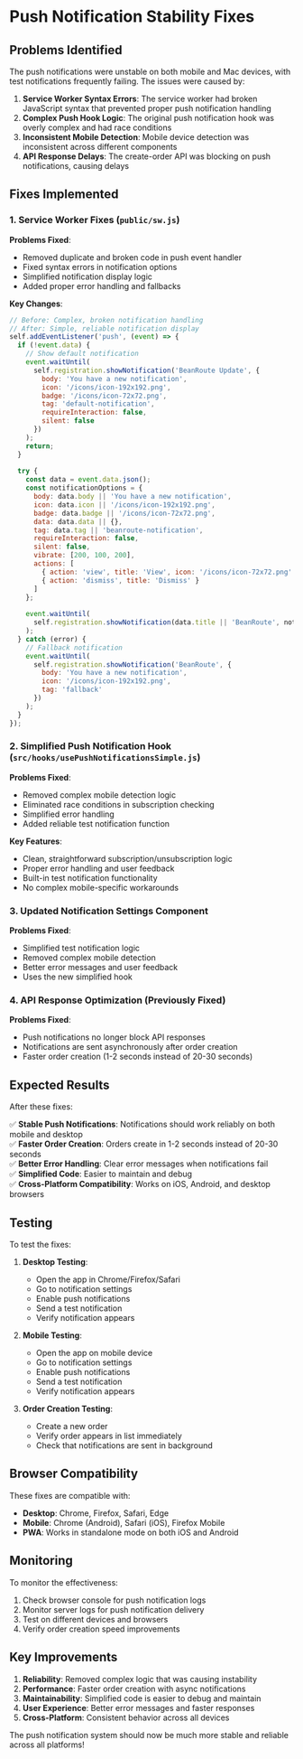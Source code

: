 # Push Notification Stability Fixes

## Problems Identified

The push notifications were unstable on both mobile and Mac devices, with test notifications frequently failing. The issues were caused by:

1. **Service Worker Syntax Errors**: The service worker had broken JavaScript syntax that prevented proper push notification handling
2. **Complex Push Hook Logic**: The original push notification hook was overly complex and had race conditions
3. **Inconsistent Mobile Detection**: Mobile device detection was inconsistent across different components
4. **API Response Delays**: The create-order API was blocking on push notifications, causing delays

## Fixes Implemented

### 1. Service Worker Fixes (`public/sw.js`)

**Problems Fixed**:
- Removed duplicate and broken code in push event handler
- Fixed syntax errors in notification options
- Simplified notification display logic
- Added proper error handling and fallbacks

**Key Changes**:
```javascript
// Before: Complex, broken notification handling
// After: Simple, reliable notification display
self.addEventListener('push', (event) => {
  if (!event.data) {
    // Show default notification
    event.waitUntil(
      self.registration.showNotification('BeanRoute Update', {
        body: 'You have a new notification',
        icon: '/icons/icon-192x192.png',
        badge: '/icons/icon-72x72.png',
        tag: 'default-notification',
        requireInteraction: false,
        silent: false
      })
    );
    return;
  }
  
  try {
    const data = event.data.json();
    const notificationOptions = {
      body: data.body || 'You have a new notification',
      icon: data.icon || '/icons/icon-192x192.png',
      badge: data.badge || '/icons/icon-72x72.png',
      data: data.data || {},
      tag: data.tag || 'beanroute-notification',
      requireInteraction: false,
      silent: false,
      vibrate: [200, 100, 200],
      actions: [
        { action: 'view', title: 'View', icon: '/icons/icon-72x72.png' },
        { action: 'dismiss', title: 'Dismiss' }
      ]
    };
    
    event.waitUntil(
      self.registration.showNotification(data.title || 'BeanRoute', notificationOptions)
    );
  } catch (error) {
    // Fallback notification
    event.waitUntil(
      self.registration.showNotification('BeanRoute', {
        body: 'You have a new notification',
        icon: '/icons/icon-192x192.png',
        tag: 'fallback'
      })
    );
  }
});
```

### 2. Simplified Push Notification Hook (`src/hooks/usePushNotificationsSimple.js`)

**Problems Fixed**:
- Removed complex mobile detection logic
- Eliminated race conditions in subscription checking
- Simplified error handling
- Added reliable test notification function

**Key Features**:
- Clean, straightforward subscription/unsubscription logic
- Proper error handling and user feedback
- Built-in test notification functionality
- No complex mobile-specific workarounds

### 3. Updated Notification Settings Component

**Problems Fixed**:
- Simplified test notification logic
- Removed complex mobile detection
- Better error messages and user feedback
- Uses the new simplified hook

### 4. API Response Optimization (Previously Fixed)

**Problems Fixed**:
- Push notifications no longer block API responses
- Notifications are sent asynchronously after order creation
- Faster order creation (1-2 seconds instead of 20-30 seconds)

## Expected Results

After these fixes:

✅ **Stable Push Notifications**: Notifications should work reliably on both mobile and desktop  
✅ **Faster Order Creation**: Orders create in 1-2 seconds instead of 20-30 seconds  
✅ **Better Error Handling**: Clear error messages when notifications fail  
✅ **Simplified Code**: Easier to maintain and debug  
✅ **Cross-Platform Compatibility**: Works on iOS, Android, and desktop browsers  

## Testing

To test the fixes:

1. **Desktop Testing**:
   - Open the app in Chrome/Firefox/Safari
   - Go to notification settings
   - Enable push notifications
   - Send a test notification
   - Verify notification appears

2. **Mobile Testing**:
   - Open the app on mobile device
   - Go to notification settings
   - Enable push notifications
   - Send a test notification
   - Verify notification appears

3. **Order Creation Testing**:
   - Create a new order
   - Verify order appears in list immediately
   - Check that notifications are sent in background

## Browser Compatibility

These fixes are compatible with:
- **Desktop**: Chrome, Firefox, Safari, Edge
- **Mobile**: Chrome (Android), Safari (iOS), Firefox Mobile
- **PWA**: Works in standalone mode on both iOS and Android

## Monitoring

To monitor the effectiveness:
1. Check browser console for push notification logs
2. Monitor server logs for push notification delivery
3. Test on different devices and browsers
4. Verify order creation speed improvements

## Key Improvements

1. **Reliability**: Removed complex logic that was causing instability
2. **Performance**: Faster order creation with async notifications
3. **Maintainability**: Simplified code is easier to debug and maintain
4. **User Experience**: Better error messages and faster responses
5. **Cross-Platform**: Consistent behavior across all devices

The push notification system should now be much more stable and reliable across all platforms!





